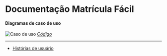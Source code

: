 # Documentação Matrícula Fácil

#### Diagramas de caso de uso

![Caso de uso](http://www.plantuml.com/plantuml/proxy?cache=no&src=https://raw.githubusercontent.com/luccaluchi/laboratorioLDS/main/projeto/diagrama_de_caso_de_uso.puml)
*[Código](./diagrama_de_caso_de_uso.puml)*

---

- [Histórias de usuário](./user_stories.md)
